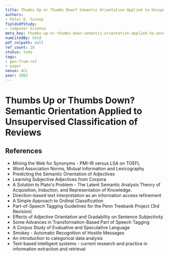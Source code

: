```yaml
---
title: Thumbs Up or Thumbs Down? Semantic Orientation Applied to Unsupervised Classification of Reviews
authors:
- Peter D. Turney
fieldsOfStudy:
- Computer Science
meta_key: thumbs-up-or-thumbs-down-semantic-orientation-applied-to-unsupervised-classification-of-reviews
numCitedBy: 5418
pdf_relpath: null
ref_count: 18
status: todo
tags:
- gen-from-ref
- paper
venue: ACL
year: 2002
---
```


# Thumbs Up or Thumbs Down? Semantic Orientation Applied to Unsupervised Classification of Reviews

## References

- Mining the Web for Synonyms - PMI-IR versus LSA on TOEFL
- Word Association Norms, Mutual Information and Lexicography
- Predicting the Semantic Orientation of Adjectives
- Learning Subjective Adjectives from Corpora
- A Solution to Plato's Problem - The Latent Semantic Analysis Theory of Acquisition, Induction, and Representation of Knowledge.
- Direction-based text interpretation as an information access refinement
- A Simple Approach to Ordinal Classification
- Part-of-Speech Tagging Guidelines for the Penn Treebank Project (3rd Revision)
- Effects of Adjective Orientation and Gradability on Sentence Subjectivity
- Some Advances in Transformation-Based Part of Speech Tagging
- A Corpus Study of Evaluative and Speculative Language
- Smokey - Automatic Recognition of Hostile Messages
- An introduction to categorical data analysis
- Text-based intelligent systems - current research and practice in information extraction and retrieval
